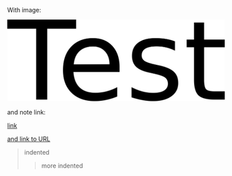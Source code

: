 With image:  

![ihl6ec5fb4529ca4343e88a6961db5c2aa7af.png](../../images/82eba373e2054df8adb94274c3add306.png)  

and note link:   

[link](Sample%20note%20with%20completed%20reminder.md)   

[and link to URL](https://www.kicker.de/ "https://www.kicker.de/")   

> indented
> > more indented